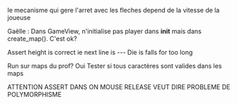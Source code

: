 le mecanisme qui gere l'arret avec les fleches depend de la vitesse de la joueuse

Gaëlle : Dans GameView, n'initialise pas player dans __init__ mais dans create_map(). C'est ok?
            
Assert height is correct ie next line is ---
Die is falls for too long

Run sur maps du prof? Oui
Tester si tous caractères sont valides dans les maps

ATTENTION ASSERT DANS ON MOUSE RELEASE VEUT DIRE PROBLEME DE POLYMORPHISME